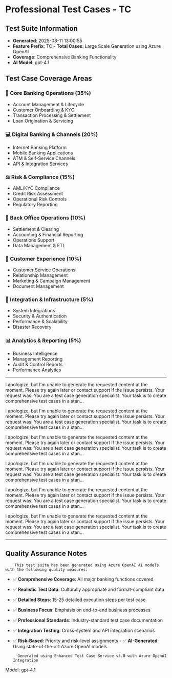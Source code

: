 # Professional Test Cases - TC
            
## Test Suite Information
- **Generated**: 2025-08-11 13:00:55
- **Feature Prefix**: TC
        - **Total Cases**: Large Scale Generation using Azure OpenAI
- **Coverage**: Comprehensive Banking Functionality
- **AI Model**: gpt-4.1

## Test Case Coverage Areas

### 🏦 Core Banking Operations (35%)
- Account Management & Lifecycle
- Customer Onboarding & KYC
- Transaction Processing & Settlement
- Loan Origination & Servicing

### 💻 Digital Banking & Channels (20%)
- Internet Banking Platform
- Mobile Banking Applications
- ATM & Self-Service Channels
- API & Integration Services

### ⚖️ Risk & Compliance (15%)
- AML/KYC Compliance
- Credit Risk Assessment
- Operational Risk Controls
- Regulatory Reporting

### 🏢 Back Office Operations (10%)
- Settlement & Clearing
- Accounting & Financial Reporting
- Operations Support
- Data Management & ETL

### 👥 Customer Experience (10%)
- Customer Service Operations
- Relationship Management
- Marketing & Campaign Management
- Document Management

### 🔧 Integration & Infrastructure (5%)
- System Integrations
- Security & Authentication
- Performance & Scalability
- Disaster Recovery

### 📊 Analytics & Reporting (5%)
- Business Intelligence
- Management Reporting
- Audit & Control Reports
- Performance Analytics

---

I apologize, but I'm unable to generate the requested content at the moment. Please try again later or contact support if the issue persists. Your request was: You are a test case generation specialist. Your task is to create comprehensive test cases in a stan...

I apologize, but I'm unable to generate the requested content at the moment. Please try again later or contact support if the issue persists. Your request was: You are a test case generation specialist. Your task is to create comprehensive test cases in a stan...

I apologize, but I'm unable to generate the requested content at the moment. Please try again later or contact support if the issue persists. Your request was: You are a test case generation specialist. Your task is to create comprehensive test cases in a stan...

I apologize, but I'm unable to generate the requested content at the moment. Please try again later or contact support if the issue persists. Your request was: You are a test case generation specialist. Your task is to create comprehensive test cases in a stan...

I apologize, but I'm unable to generate the requested content at the moment. Please try again later or contact support if the issue persists. Your request was: You are a test case generation specialist. Your task is to create comprehensive test cases in a stan...

I apologize, but I'm unable to generate the requested content at the moment. Please try again later or contact support if the issue persists. Your request was: You are a test case generation specialist. Your task is to create comprehensive test cases in a stan...

---

## Quality Assurance Notes

        This test suite has been generated using Azure OpenAI AI models with the following quality measures:
- ✅ **Comprehensive Coverage**: All major banking functions covered
- ✅ **Realistic Test Data**: Culturally appropriate and format-compliant data
- ✅ **Detailed Steps**: 15-25 detailed execution steps per test case
- ✅ **Business Focus**: Emphasis on end-to-end business processes
- ✅ **Professional Standards**: Industry-standard test case documentation
- ✅ **Integration Testing**: Cross-system and API integration scenarios
- ✅ **Risk-Based**: Priority and risk-level assignments
        - ✅ **AI-Generated**: Using state-of-the-art Azure OpenAI models

        Generated using Enhanced Test Case Service v3.0 with Azure OpenAI Integration
Model: gpt-4.1
